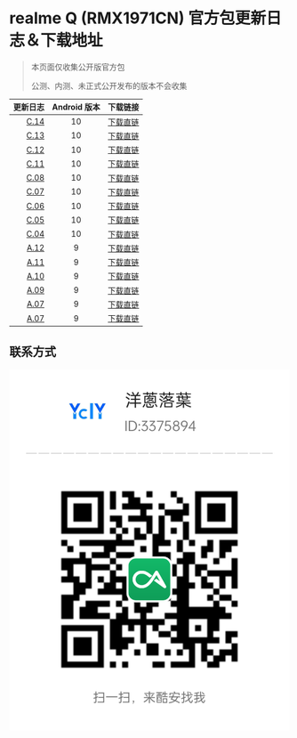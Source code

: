 # realme Q (RMX1971CN) 官方包更新日志＆下载地址

> 本页面仅收集公开版官方包
> 
> 公测、内测、未正式公开发布的版本不会收集

更新日志   | Android 版本 | 下载链接 |
-------:|:--------:|:-------------
[C.14](C.14.md)     | 10 | [下载直链](https://download.c.realme.com/osupdate/RMX1971_11_OTA_1140_all_RPAoiPzVQtlc.ozip)
[C.13](C.13.md)     | 10 | [下载直链](https://download.c.realme.com/osupdate/RMX1971_11_OTA_1130_all_SFJWUS1cmKb4.ozip)
[C.12](C.12.md)     | 10 | [下载直链](https://download.c.realme.com/osupdate/RMX1971_11_OTA_1120_all_7r3h7bHZk1qz.ozip)
[C.11](C.11.md)     | 10 | [下载直链](https://download.c.realme.com/osupdate/RMX1971_11_OTA_1110_all_8fszKMbxaoVg.ozip)
[C.08](C.08.md)     | 10 | [下载直链](https://download.c.realme.com/osupdate/RMX1971_11_OTA_1080_all_QWhxmy8ntglR.ozip)
[C.07](C.07.md)     | 10 | [下载直链](https://download.c.realme.com/osupdate/RMX1971_11_OTA_1070_all_wOnmT9P8RYue.ozip)
[C.06](C.06.md)     | 10 | [下载直链](https://download.c.realme.com/osupdate/RMX1971_11_OTA_1060_all_5v5SgbwN8wtK.ozip)
[C.05](C.05.md)     | 10 | [下载直链](https://download.c.realme.com/osupdate/RMX1971_11_OTA_1050_all_AXsCwUrGoeW1.ozip)
[C.04](C.04.md)     | 10 | [下载直链](https://download.c.realme.com/osupdate/RMX1971_11_OTA_1040_all_6mB9JqulzBcv.ozip)
[A.12](A.12.md)     | 9 | [下载直链](https://download.c.realme.com/osupdate/RMX1971_11_OTA_0120_all_zdWec6tHr0qS.ozip)
[A.11](A.11.md)     | 9 | [下载直链](https://download.c.realme.com/osupdate/RMX1971_11_OTA_0110_all_i2i6Op4QWSY5.ozip)
[A.10](A.10.md)     | 9 | [下载直链](https://download.c.realme.com/osupdate/RMX1971_11_OTA_0100_all_CSvO3xokVQUP.ozip)
[A.09](A.09.md)     | 9 | [下载直链](https://download.c.realme.com/osupdate/RMX1971_11_OTA_0090_all_1F4P3l5RtHc3.ozip)
[A.07](A.07.md)     | 9 | [下载直链](https://download.c.realme.com/osupdate/RMX1971_11_OTA_0070_all_WjxRJittzizl.ozip)
[A.07](A.07.md)     | 9 | [下载直链](https://download.c.realme.com/osupdate/RMX1971_11_OTA_0060_all_ZN8R2aFZ9e5G.ozip)

## 联系方式
![coolapk_ycly](coolapk.png)
